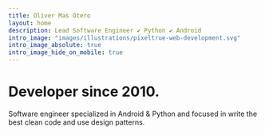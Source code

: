 ```yaml
---
title: Oliver Mas Otero
layout: home
description: Lead Software Engineer ✔ Python ✔ Android
intro_image: "images/illustrations/pixeltrue-web-development.svg"
intro_image_absolute: true
intro_image_hide_on_mobile: true
---
```


# Developer since 2010.

Software engineer specialized in Android & Python and focused in write the best clean code and use design patterns.
